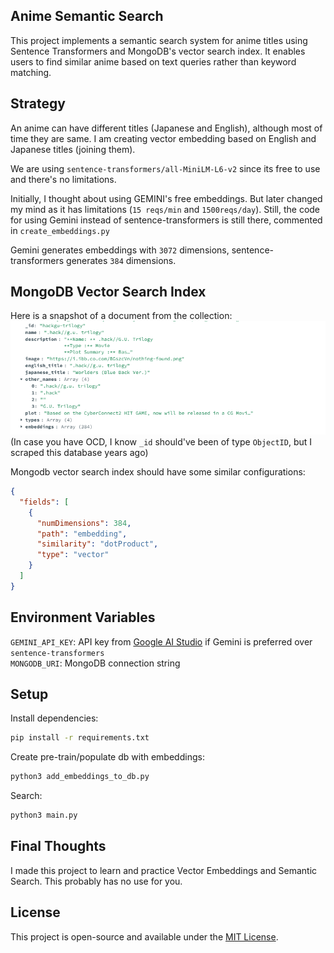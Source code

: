 ## Anime Semantic Search

This project implements a semantic search system for anime titles using Sentence Transformers and MongoDB's vector search index. It enables users to find similar anime based on text queries rather than keyword matching.

## Strategy

An anime can have different titles (Japanese and English), although most of time they are same. I am creating vector embedding based on English and Japanese titles (joining them).

We are using `sentence-transformers/all-MiniLM-L6-v2` since its free to use and there's no limitations.

Initially, I thought about using GEMINI's free embeddings. But later changed my mind as it has limitations (`15 reqs/min` and `1500reqs/day`). Still, the code for using Gemini instead of sentence-transformers is still there, commented in `create_embeddings.py`

Gemini generates embeddings with `3072` dimensions,
sentence-transformers generates `384` dimensions.

## MongoDB Vector Search Index

Here is a snapshot of a document from the collection:
![MongoDB snapshot](docs/mongodb.png "MongoDB snapshot")
(In case you have OCD, I know `_id` should've been of type `ObjectID`, but I scraped this database years ago)

Mongodb vector search index should have some similar configurations:

```json
{
  "fields": [
    {
      "numDimensions": 384,
      "path": "embedding",
      "similarity": "dotProduct",
      "type": "vector"
    }
  ]
}
```

## Environment Variables

`GEMINI_API_KEY`: API key from [Google AI Studio](https://aistudio.google.com/app/apikey) if Gemini is preferred over `sentence-transformers` \
`MONGODB_URI`: MongoDB connection string

## Setup

Install dependencies:

```sh
pip install -r requirements.txt
```

Create pre-train/populate db with embeddings:

```sh
python3 add_embeddings_to_db.py
```

Search:

```sh
python3 main.py
```

## Final Thoughts

I made this project to learn and practice Vector Embeddings and Semantic Search. This probably has no use for you.

## License

This project is open-source and available under the [MIT License](LICENSE).
